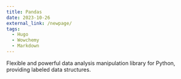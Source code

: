 ```yaml
---
title: Pandas
date: 2023-10-26
external_link: /newpage/
tags:
  - Hugo
  - Wowchemy
  - Markdown
---
```


Flexible and powerful data analysis manipulation library for Python, providing labeled data structures.

<!--more-->
